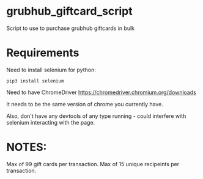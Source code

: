 # grubhub_giftcard_script
Script to use to purchase grubhub giftcards in bulk

# Requirements
Need to install selenium for python:
```
pip3 install selenium
```

Need to have ChromeDriver
https://chromedriver.chromium.org/downloads

It needs to be the same version of chrome you currently have.

Also, don't have any devtools of any type running - could interfere with selenium interacting with the page.

# NOTES:

Max of 99 gift cards per transaction.
Max of 15 unique recipeints per transaction.

